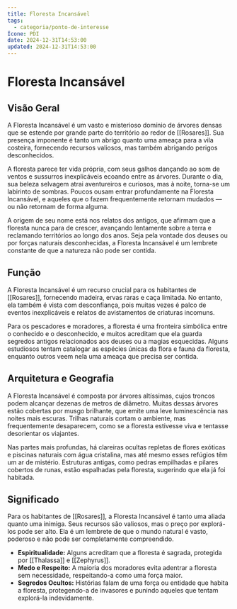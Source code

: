 ```yaml
---
title: Floresta Incansável
tags:
  - categoria/ponto-de-interesse
Ícone: PDI
date: 2024-12-31T14:53:00
updated: 2024-12-31T14:53:00
---
```


# Floresta Incansável

## Visão Geral

A Floresta Incansável é um vasto e misterioso domínio de árvores densas que se estende por grande parte do território ao redor de [[Rosares]]. Sua presença imponente é tanto um abrigo quanto uma ameaça para a vila costeira, fornecendo recursos valiosos, mas também abrigando perigos desconhecidos.

A floresta parece ter vida própria, com seus galhos dançando ao som de ventos e sussurros inexplicáveis ecoando entre as árvores. Durante o dia, sua beleza selvagem atrai aventureiros e curiosos, mas à noite, torna-se um labirinto de sombras. Poucos ousam entrar profundamente na Floresta Incansável, e aqueles que o fazem frequentemente retornam mudados — ou não retornam de forma alguma.

A origem de seu nome está nos relatos dos antigos, que afirmam que a floresta nunca para de crescer, avançando lentamente sobre a terra e reclamando territórios ao longo dos anos. Seja pela vontade dos deuses ou por forças naturais desconhecidas, a Floresta Incansável é um lembrete constante de que a natureza não pode ser contida.

## Função

A Floresta Incansável é um recurso crucial para os habitantes de [[Rosares]], fornecendo madeira, ervas raras e caça limitada. No entanto, ela também é vista com desconfiança, pois muitas vezes é palco de eventos inexplicáveis e relatos de avistamentos de criaturas incomuns.

Para os pescadores e moradores, a floresta é uma fronteira simbólica entre o conhecido e o desconhecido, e muitos acreditam que ela guarda segredos antigos relacionados aos deuses ou a magias esquecidas. Alguns estudiosos tentam catalogar as espécies únicas da flora e fauna da floresta, enquanto outros veem nela uma ameaça que precisa ser contida.

## Arquitetura e Geografia

A Floresta Incansável é composta por árvores altíssimas, cujos troncos podem alcançar dezenas de metros de diâmetro. Muitas dessas árvores estão cobertas por musgo brilhante, que emite uma leve luminescência nas noites mais escuras. Trilhas naturais cortam o ambiente, mas frequentemente desaparecem, como se a floresta estivesse viva e tentasse desorientar os viajantes.

Nas partes mais profundas, há clareiras ocultas repletas de flores exóticas e piscinas naturais com água cristalina, mas até mesmo esses refúgios têm um ar de mistério. Estruturas antigas, como pedras empilhadas e pilares cobertos de runas, estão espalhadas pela floresta, sugerindo que ela já foi habitada.

## Significado

Para os habitantes de [[Rosares]], a Floresta Incansável é tanto uma aliada quanto uma inimiga. Seus recursos são valiosos, mas o preço por explorá-los pode ser alto. Ela é um lembrete de que o mundo natural é vasto, poderoso e não pode ser completamente compreendido.

- **Espiritualidade:** Alguns acreditam que a floresta é sagrada, protegida por [[Thalassa]] e [[Zephyrus]].
- **Medo e Respeito:** A maioria dos moradores evita adentrar a floresta sem necessidade, respeitando-a como uma força maior.
- **Segredos Ocultos:** Histórias falam de uma força ou entidade que habita a floresta, protegendo-a de invasores e punindo aqueles que tentam explorá-la indevidamente.
